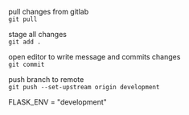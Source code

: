 pull changes from gitlab\
`git pull` 

stage all changes\
`git add .`

open editor to write message and commits changes\
`git commit`

push branch to remote\
`git push --set-upstream origin development`

FLASK_ENV = "development"